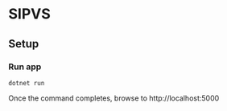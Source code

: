 # SIPVS

## Setup
### Run app
`dotnet run`

Once the command completes, browse to http://localhost:5000
